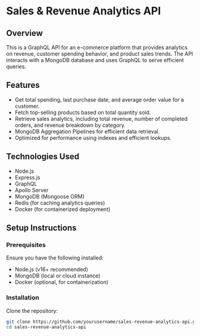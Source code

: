 # Sales & Revenue Analytics API

## Overview

This is a GraphQL API for an e-commerce platform that provides analytics on revenue, customer spending behavior, and product sales trends. The API interacts with a MongoDB database and uses GraphQL to serve efficient queries.

## Features

- Get total spending, last purchase date, and average order value for a customer.
- Fetch top-selling products based on total quantity sold.
- Retrieve sales analytics, including total revenue, number of completed orders, and revenue breakdown by category.
- MongoDB Aggregation Pipelines for efficient data retrieval.
- Optimized for performance using indexes and efficient lookups.

## Technologies Used

- Node.js
- Express.js
- GraphQL
- Apollo Server
- MongoDB (Mongoose ORM)
- Redis (for caching analytics queries)
- Docker (for containerized deployment)

## Setup Instructions

### Prerequisites

Ensure you have the following installed:

- Node.js (v16+ recommended)
- MongoDB (local or cloud instance)
- Docker (optional, for containerization)

### Installation

Clone the repository:

```bash
git clone https://github.com/yourusername/sales-revenue-analytics-api.git
cd sales-revenue-analytics-api
